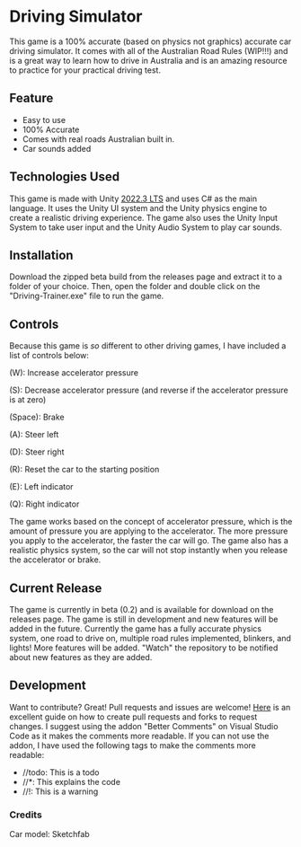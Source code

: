 # Driving Simulator

This game is a 100% accurate (based on physics not graphics) accurate car driving simulator. It comes with all of the Australian Road Rules (WIP!!!) and is a great way to learn how to drive in Australia and is an amazing resource to practice for your practical driving test.

## Feature
- Easy to use
- 100% Accurate
- Comes with real roads Australian built in.
- Car sounds added

## Technologies Used
This game is made with Unity [2022.3 LTS] and uses C# as the main language. It uses the Unity UI system and the Unity physics engine to create a realistic driving experience. The game also uses the Unity Input System to take user input and the Unity Audio System to play car sounds.

## Installation
Download the zipped beta build from the releases page and extract it to a folder of your choice. Then, open the folder and double click on the "Driving-Trainer.exe" file to run the game.

## Controls
Because this game is *so* different to other driving games, I have included a list of controls below:

(W): Increase accelerator pressure

(S): Decrease accelerator pressure (and reverse if the accelerator pressure is at zero)

(Space): Brake

(A): Steer left

(D): Steer right

(R): Reset the car to the starting position

(E): Left indicator

(Q): Right indicator

The game works based on the concept of accelerator pressure, which is the amount of pressure you are applying to the accelerator. The more pressure you apply to the accelerator, the faster the car will go. The game also has a realistic physics system, so the car will not stop instantly when you release the accelerator or brake.

## Current Release
The game is currently in beta (0.2) and is available for download on the releases page. The game is still in development and new features will be added in the future. Currently the game has a fully accurate physics system, one road to drive on, multiple road rules implemented, blinkers, and lights! More features will be added. "Watch" the repository to be notified about new features as they are added.

## Development
Want to contribute? Great! Pull requests and issues are welcome! [Here] is an excellent guide on how to create pull requests and forks to request changes. I suggest using the addon "Better Comments" on Visual Studio Code as it makes the comments more readable. If you can not use the addon, I have used the following tags to make the comments more readable:

- //todo: This is a todo
- //*: This explains the code
- //!: This is a warning

[//]: # (These are reference links used in the body of this note and get stripped out when the markdown processor does its job.)

   [Here]: <https://www.dataschool.io/how-to-contribute-on-github/>
   [2022.3 LTS]: <https://docs.unity.cn/Manual/UnityManual.html>


### Credits
Car model: Sketchfab
